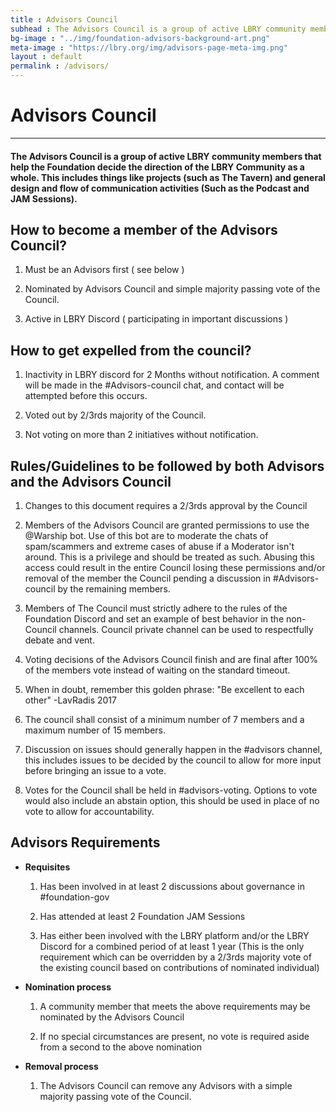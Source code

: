 ```yaml
---
title : Advisors Council
subhead : The Advisors Council is a group of active LBRY community members that help the Foundation decide the direction of the LBRY Community as a whole.💸
bg-image : "../img/foundation-advisors-background-art.png"
meta-image : "https://lbry.org/img/advisors-page-meta-img.png"
layout : default
permalink : /advisors/
---
```


# Advisors Council 
---
#### The Advisors Council is a group of active LBRY community members that help the Foundation decide the direction of the LBRY Community as a whole. This includes things like projects (such as The Tavern) and general design and flow of communication activities (Such as the Podcast and JAM Sessions).


## How to become a member of the Advisors Council?

1. Must be an Advisors first ( see below )

2. Nominated by Advisors Council and simple majority passing vote of the Council.

3. Active in LBRY Discord ( participating in important discussions )

## How to get expelled from the council?

1. Inactivity in LBRY discord for 2 Months without notification. A comment will be made in the #Advisors-council chat, and contact will be attempted before this occurs.

2. Voted out by 2/3rds majority of the Council.

3. Not voting on more than 2 initiatives without notification.

## Rules/Guidelines to be followed by both Advisors and the Advisors Council

1. Changes to this document requires a 2/3rds approval by the Council

2. Members of the Advisors Council are granted permissions to use the @Warship bot. Use of this bot are to moderate the chats of spam/scammers and extreme cases of abuse if a Moderator isn't around. This is a privilege and should be treated as such. Abusing this access could result in the entire Council losing these permissions and/or removal of the member the Council pending a discussion in #Advisors-council by the remaining members.

3. Members of The Council must strictly adhere to the rules of the Foundation Discord and set an example of best behavior in the non-Council channels. Council private channel can be used to respectfully debate and vent.

4. Voting decisions of the Advisors Council finish and are final after 100% of the members vote instead of waiting on the standard timeout.

5. When in doubt, remember this golden phrase: "Be excellent to each other" -LavRadis 2017

6. The council shall consist of a minimum number of 7 members and a maximum number of 15 members.

7. Discussion on issues should generally happen in the #advisors channel, this includes issues to be decided by the council to allow for more input before bringing an issue to a vote.

8. Votes for the Council shall be held in #advisors-voting. Options to vote would also include an abstain option, this should be used in place of no vote to allow for accountability.

## Advisors Requirements

- **Requisites** 

  1. Has been involved in at least 2 discussions about governance in #foundation-gov
  
  2. Has attended at least 2 Foundation JAM Sessions
  
  3. Has either been involved with the LBRY platform and/or the LBRY Discord for a combined period of at least 1 year (This is the only requirement which can be overridden by a 2/3rds majority vote of the existing council based on contributions of nominated individual)

- **Nomination process**

  1. A community member that meets the above requirements may be nominated by the Advisors Council
  
  2. If no special circumstances are present, no vote is required aside from a second to the above nomination

- **Removal process**

  1. The Advisors Council can remove any Advisors with a simple majority passing vote of the Council.
